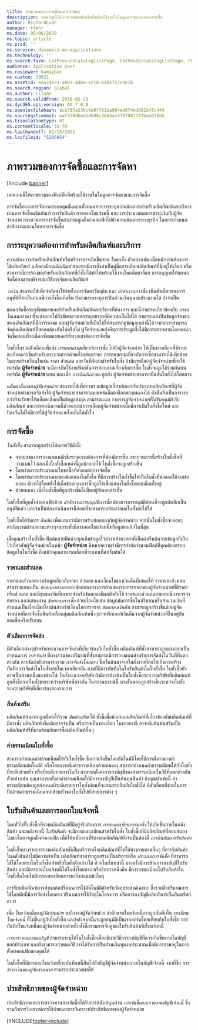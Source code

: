 ```yaml
---
title: ภาพรวมของการจัดซื้อและการจัดหา
description: บทความนี้ให้ภาพรวมของฟังก์ชันที่พร้อมใช้งานในโมดูลการจัดหาและการจัดซื้อ
author: RichardLuan
manager: tfehr
ms.date: 05/06/2020
ms.topic: article
ms.prod: ''
ms.service: dynamics-ax-applications
ms.technology: ''
ms.search.form: CatProcureCatalogListPage, CatVendorCatalogListPage, PurchTable, PurchTablePart
audience: Application User
ms.reviewer: kamaybac
ms.custom: 58021
ms.assetid: eea24e23-a803-4de0-a218-6485757cde1b
ms.search.region: Global
ms.author: riluan
ms.search.validFrom: 2016-02-28
ms.dyn365.ops.version: AX 7.0.0
ms.openlocfilehash: ecb785a53bc9e0f761ba904ee674bd091bf8c444
ms.sourcegitcommit: eaf330dbee1db96c20d5ac479f007747bea079eb
ms.translationtype: HT
ms.contentlocale: th-TH
ms.lasthandoff: 02/15/2021
ms.locfileid: "5206954"
---
```

# <a name="procurement-and-sourcing-overview"></a>ภาพรวมของการจัดซื้อและการจัดหา

[!include [banner](../includes/banner.md)]

บทความนี้ให้ภาพรวมของฟังก์ชันที่พร้อมใช้งานในโมดูลการจัดหาและการจัดซื้อ

การจัดซื้อและการจัดหาครอบคลุมขั้นตอนทั้งหมดจากการระบุความต้องการสำหรับผลิตภัณฑ์และบริการผ่านการจัดซื้อผลิตภัณฑ์ การรับสินค้า การออกใบแจ้งหนี้ และการประมวลผลการชำระเงินกับผู้จัดจำหน่าย กระบวนการการจัดซื้อสามารถถูกตั้งค่าคอนฟิกไปยังความต้องการทางธุรกิจ โดยการกำหนดลำดับงานและนโยบายการจัดซื้อ

## <a name="identifying-a-need-for-product-and-services"></a>การระบุความต้องการสำหรับผลิตภัณฑ์และบริการ

ความต้องการสำหรับผลิตภัณฑ์หรือบริการอาจเกิดขึ้นจาก *ใบขอซื้อ* ตัวอย่างเช่น เมื่อพนักงานต้องการใช้ผลิตภัณฑ์ *แค็ตตาล็อกผลิตภัณฑ์* สามารถมีการตั้งค่าเป็นคู่มือการเลือกผลิตภัณฑ์ที่มีอยู่ให้เลือก หรือสามารถมีการร้องขอสำหรับผลิตภัณฑ์ที่ยังไม่ได้ทำให้พร้อมใช้งานในแค็ตตาล็อก การอนุญาตให้แผนกจัดซื้อสามารถพิจารณาวิธีการจัดหาผลิตภัณฑ์  

*วงเงิน* สามารถใช้เพื่อจำกัดค่าใช้จ่ายในการจัดหาวัตถุดิบ และ *ลำดับงานการซื้อ* เพิ่มตัวเลือกของการอนุมัติที่จำเป็นก่อนมีการสั่งซื้อเกิดขึ้น ยังสามารถระบุการปันส่วนเงินทุนงบประมาณได้ ถ้าจำเป็น  

แผนกจัดซื้อระบุซัพพลายเออร์สำหรับผลิตภัณฑ์และบริการที่ต้องการ และนี่สามารถเกี่ยวข้องกับ *คำขอใบเสนอราคา* ที่จะส่งออกไปยังซัพพลายเออร์หลายรายที่มีความเป็นไปได้ สามารถแบ่งปันข้อมูลจำเพาะของผลิตภัณฑ์ที่มีการร้องขอ และผู้จัดจำหน่ายที่เป็นไปได้สามารถดูข้อมูลเหล่านี้ได้ว่าพวกเขาสามารถจัดส่งผลิตภัณฑ์ที่สอดคล้องกันได้หรือไม่ ผู้จัดจำหน่ายส่งคืนการประมูลซึ่งได้มีการตรวจทานโดยแผนกจัดซื้อก่อนที่จะเลือกซัพพลายเออร์ที่พวกเขาต้องการจัดซื้อ  

ใบสั่งซื้อรวมตัวเลือกเพื่อส่ง *การสอบถามเกี่ยวกับการซื้อ* ไปยังผู้จัดจำหน่าย ให้เป็นทางเลือกที่มีรายะละเอียดมากขึ้นสำหรับกระบวนการคำขอใบเสนอราคา การสอบถามเกี่ยวกับการซื้อสามารถใช้เพื่อช่วยในการสร้างเงื่อนไขเช่น ราคา ส่วนลด และวันที่จัดส่งสำหรับใบสั่ง ถ้ามีการตั้งค่าผู้จัดจำหน่ายที่จะใช้พอร์ทัล **ผู้จัดจำหน่าย** จะมีการปิดใช้งานฟังก์ชันการสอบถามเกี่ยวกับการซื้อ ใบสั่งจะถูกใช้ร่วมกันบนพอร์ทัล **ผู้จัดจำหน่าย** แทน และเมื่อ *การยืนยันคำขอ* ถูกส่ง ผู้จัดจำหน่ายสามารถยืนยันใบสั่งได้โดยตรง  

*แค็ตตาล็อกของผู้จัดจำหน่าย* สามารถใช้เพื่อรวบรวมข้อมูลเกี่ยวกับการจัดประเภทผลิตภัณฑ์ที่ผู้จัดจำหน่ายสามารถจัดส่งได้ ผู้จัดจำหน่ายสามารถเผยแพร่แค็ตตาล็อกของตนเองได้ ดังนั้นจึงเป็นการง่ายกว่าที่จะรักษาให้แค็ตตาล็อกเป็นข้อมูลล่าสุด สามารถแนบ *รายการผู้จัดจำหน่ายที่ได้รับอนุมัติ* กับผลิตภัณฑ์ และการดำเนินงานนี้ช่วยแนะนำการเลือกผู้จัดจำหน่ายเมื่อมีการเปิดใบสั่งซื้อใหม่ และป้องกันไม่ให้มีการใช้ผู้จัดจำหน่ายโดยไม่ได้ตั้งใจ

## <a name="procurement"></a>การจัดซื้อ

*ใบสั่งซื้อ* สามารถถูกสร้างได้หลายวิธีดังนี้:

- จากผลของการวางแผนหลักซึ่งระบุความต้องการที่ต้องมีการซื้อ กระบวนการนี้สร้างใบสั่งซื้อที่วางแผนไว้ และเมื่อใบสั่งซื้อเหล่านี้ถูกนำออกใช้ ใบสั่งซื้อจะถูกสร้างขึ้น
- โดยผ่านการประมวลผลใบขอซื้อที่ส่งผลต่อการจัดซื้อ
- โดยผ่านการประมวลผลของข้อตกลงใบสั่งซื้อ ที่มีการสร้างใบสั่งซื้อให้เป็นใบสั่งที่นำออกใช้จากข้อตกลง มีการใช้โดยทั่วไปเมื่อข้อตกลงการซื้อถูกใช้เพื่อแสดงใบสั่งซื้อแบบล็อตใหญ่
- ด้วยตนเอง เมื่อใบสั่งซื้อที่ถูกสร้างขึ้นไม่ขึ้นอยู่กับเอกสารอื่น

ใบสั่งซื้อที่ถูกตั้งค่าคอนฟิกด้วย *ลำดับงานการอนุมัติการซื้อ* ต้องการการอนุมัติก่อนที่จะถูกบันทึกเป็นอนุมัติแล้ว และจำเป็นต้องดำเนินการนี้ก่อนที่จะสามารถประมวลผลใบสั่งต่อไปได้

ใบสั่งซื้อได้รับการ *ยืนยัน* เพื่อแสดงว่ามีการสร้างข้อตกลงกับผู้จัดจำหน่าย จากนั้นใบสั่งซื้อจะค่อยๆดำเนินงานผ่านสถานะต่างๆจนกระทั่งมีการออกใบแจ้งหนี้หรือถูกยกเลิกในที่สุด  

เมื่อคุณสร้างใบสั่งซื้อ ฟิลด์หลายฟิลด์จะถูกเติมข้อมูลไว้ล่วงหน้าด้วยค่าที่เป็นค่าเริ่มต้นจากข้อมูลที่เก็บไว้เกี่ยวกับผู้จัดจำหน่ายในหน้า **ผู้จัดจำหน่าย** นี่หมายความว่ามีการจำกัดจำนวนฟิลด์ที่คุณต้องกรอกข้อมูลในใบสั่งซื้อ ถึงแม้ว่าคุณสามารถเลือกที่จะแทนที่ค่าเริ่มต้นได้

### <a name="prices-and-discounts"></a>ราคาและส่วนลด

ราคาและส่วนลดรวมข้อมูลเกี่ยวกับราคา ส่วนลด และเงื่อนไขของเงินคืนที่เสนอให้ ราคาและส่วนลดสามารถแสดงเป็น *ข้อตกลงทางการค้า* ข้อตกลงทางการค้าแสดงรายการราคาของผู้จัดจำหน่ายที่มีราคาหรือส่วนลด และมีชุดของวันที่เฉพาะสำหรับข้อตกลงมีผลบังคับใช้ ราคาและส่วนลดสามารถมีการเจรจาต่อรอง และแสดงผ่าน *ข้อตกลงการซื้อ* ด้วยเงื่อนไขเช่น ข้อผูกมัดการซื้อในปริมาณหรือจำนวนเงินที่กำหนดเป็นเงื่อนไขเบื้องต้นสำหรับเงื่อนไขการเจรจา *ข้อตกลงเงินคืน* สามารถถูกสร้างขึ้นด้วยผู้จัดจำหน่ายที่การจัดซื้อสินค้าหรือกลุ่มผลิตภัณฑ์หนึ่งๆอาจทริกเกอร์เงินคืนจากผู้จัดจำหน่ายที่ขึ้นอยู่กับยอดซื้อหรือปริมาณ

### <a name="delivery-options"></a>ตัวเลือกการจัดส่ง

มีตัวเลือกต่างๆสำหรับกระบวนการจัดส่งที่เกี่ยวข้องกับใบสั่งซื้อ ผลิตภัณฑ์ที่สั่งสามารถถูกแบ่งออกเป็นกำหนดการ *การจัดส่ง* ที่บางส่วนของปริมาณที่สั่งสามารถมีการวางแผนสำหรับการจัดส่งในวันที่ที่แตกต่างกัน การจัดส่งยังสามารถรวม *การจัดส่งโดยตรง* ซึ่งเริ่มต้นมาจากใบสั่งขายที่ก่อให้เกิดการสร้างบันทึกการจัดส่งในใบสั่งขายในเวลาเดียวกัน ตามที่มีการบันทึกในใบรับสินค้าในใบสั่งซื้อ ใบสั่งซื้อยังอาจเป็นส่วนหนึ่งของห่วงโซ่ *ใบสั่งระหว่างบริษัท* ยังมีการอ้างอิงเป็นใบสั่งซื้อระหว่างบริษัทที่ผลิตภัณฑ์ถูกสั่งซื้อจากใบสั่งขายระหว่างบริษัทที่ตรงกัน ในสถานการณ์นี้ บางขั้นตอนถูกสร้างขึ้นระหว่างใบสั่งระหว่างบริษัทที่เกี่ยวข้องสองรายการ

### <a name="supplementary-items"></a>สินค้าเสริม

ผลิตภัณฑ์สามารถถูกตั้งค่าให้รวม *สินค้าเสริม* ได้ ทั้งนี้เพื่อนำเสนอผลิตภัณฑ์ที่เกี่ยวข้องกับผลิตภัณฑ์ที่มีการสั่ง ผลิตภัณฑ์เพิ่มเติมอาจจำเป็น หรืออาจเป็นทางเลือก ในบางกรณี อาจเพิ่มสินค้าเสริมเป็นผลิตภัณฑ์ฟรีที่มาพร้อมกับการซื้อผลิตภัณฑ์อื่นๆ

### <a name="purchase-order-charges"></a>ค่าธรรมเนียมใบสั่งซื้อ

สามารถกำหนดค่าธรรมเนียมให้กับใบสั่งซื้อ ซึ่งอาจเกิดขึ้นโดยอัตโนมัติโดยใช้การตั้งค่าของค่าธรรมเนียมอัตโนมัติ หรือโดยการเพิ่มค่าธรรมเนียมด้วยตนเอง สามารถกำหนดค่าธรรมเนียมให้กับใบสั่งที่ระดับส่วนหัว หรือที่ระดับรายการใบสั่ง สามารถตั้งค่าการลงบัญชีของค่าธรรมเนียมในวิธีที่แตกต่างกัน ตัวอย่างเช่น คุณสามารถตั้งค่าค่าธรรมเนียมให้มีการลงบัญชีเป็นต้นทุนสินค้า ถ้าคุณทำเช่นนี้ ค่าธรรมเนียมต้องถูกกำหนดที่ระดับรายการใบสั่งก่อนที่จะสามารถยืนยันใบสั่งได้ มีตัวเลือกที่ช่วยในการปันส่วนค่าธรรมเนียมจากส่วนหัวของใบสั่งไปยังรายการต่าง ๆ

## <a name="product-receipt-and-invoicing"></a>ใบรับสินค้าและการออกใบแจ้งหนี้

โดยทั่วไปใบสั่งซื้อที่รวมผลิตภัณฑ์ที่มีอยู่จริงต้องการ *การลงทะเบียนการมาถึง* ให้เกิดขึ้นภายในคลังสินค้า และหลังจากนี้ *ใบรับสินค้า* จะมีการลงทะเบียนสำหรับใบสั่ง ใบสั่งซื้อที่มีผลิตภัณฑ์ที่ตอบสนองใบขอซื้ออาจถูกตั้งค่าคอนฟิก เพื่อให้พนักงานที่ร้องขอผลิตภัณฑ์ยังจำเป็นต้องมี *การยืนยันการรับสินค้า*  

ใบสั่งซื้อบางรายการรวมผลิตภัณฑ์ที่เป็นบริการหรือผลิตภัณฑ์ที่ไม่ใช่ทางกายภาพอื่นๆ ที่การรับสินค้าในคลังสินค้าไม่มีความจำเป็น ผลิตภัณฑ์สามารถถูกสร้างเป็นบริการหรือ *ประเภทการจัดซื้อ* ที่สามารถใช้ได้โดยตรงในใบสั่งซื้อสำหรับใบสั่งดังกล่าวได้ ด้วยใบสั่งเหล่านี้ บางครั้งมีการข้ามการลงบัญชีใบรับสินค้า และมีการออกใบแจ้งหนี้ให้ใบสั่งโดยตรง หรืออีกทางหนึ่งคือ มีการลงทะเบียนใบรับสินค้าในใบสั่งซื้อโดยไม่มีการลงทะเบียนการมาถึงก่อนหน้าใดๆ  

การรับผลิตภัณฑ์อาจส่งผลต่อปริมาณการใช้อัตโนมัติสำหรับวัตถุประสงค์เฉพาะ ซึ่งรวมถึงปริมาณการใช้โดยนัยที่มีการจัดส่งโดยตรง ปริมาณการใช้วัสดุในโครงการ หรือการลงบัญชีผลิตภัณฑ์เป็นสินทรัพย์ถาวร  

เมื่อ *ใบแจ้งหนี้ของผู้จัดจำหน่าย* มาถึงจากผู้จัดจำหน่าย ลำดับแรกใบแจ้งหนี้อาจถูกบันทึกใน *ทะเบียนใบแจ้งหนี้* ที่ไม่ขึ้นอยู่กับใบสั่งซื้อ และหลังจากนั้นจะถูกอนุมัติเป็นเรกคอร์ดโดยเทียบกับใบสั่งซื้อ การบันทึกใบแจ้งหนี้ของผู้จัดจำหน่ายด้วยใบสั่งซื้อรวมการจับคู่ของใบรับสินค้ากับใบแจ้งหนี้  

*การกระจายการลงบัญชี* สามารถระบุได้ในใบสั่งซื้อเพื่ออธิบายวิธีการลงบัญชีที่ควรเกิดขึ้นภายในบัญชีแยกประเภท และยังสามารถกำหนดวิธีการได้รับการปันส่วนเงินทุนงบประมาณเมื่อมีการรวมอยู่ในการตั้งค่าคอนฟิกของคุณได้  

ใบสั่งซื้อที่มีการออกใบแจ้งหนี้จะบันทึกหนี้สินไปยังบัญชีผู้จัดจำหน่ายภายในบัญชีเจ้าหนี้ จากที่ซึ่ง *การชำระเงินของผู้จัดจำหน่าย* สามารถประมวลผลได้

## <a name="vendor-performance"></a>ประสิทธิภาพของผู้จัดจำหน่าย

ประสิทธิภาพและการตรวจทานการจัดซื้อได้รับการสนับสนุนผ่าน *การจัดซื้อและรายงานบัญชีเจ้าหนี้* ซึ่งรวมถึงการวิเคราะห์การใช้จ่ายและการวิเคราะห์ประสิทธิภาพของผู้จัดจำหน่าย


[!INCLUDE[footer-include](../../includes/footer-banner.md)]